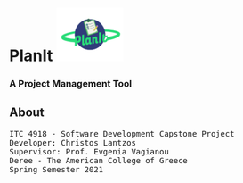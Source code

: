 # PlanIt <img src='./preview_files/planIt_logo_v2.png' width="120" hight="120">


### A Project Management Tool

## About

<pre>
ITC 4918 - Software Development Capstone Project
Developer: Christos Lantzos
Supervisor: Prof. Evgenia Vagianou
Deree - The American College of Greece
Spring Semester 2021
</pre>
